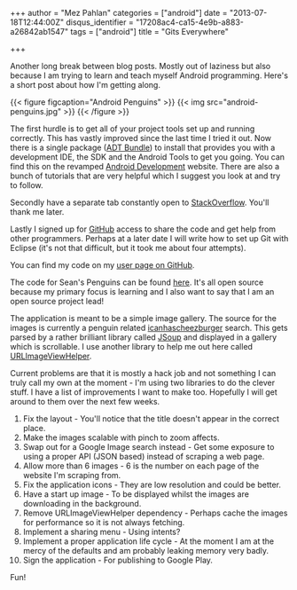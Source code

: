 +++
author = "Mez Pahlan"
categories = ["android"]
date = "2013-07-18T12:44:00Z"
disqus_identifier = "17208ac4-ca15-4e9b-a883-a26842ab1547"
tags = ["android"]
title = "Gits Everywhere"

+++

Another long break between blog posts. Mostly out of laziness but also because I am trying to learn and teach myself
Android programming. Here's a short post about how I'm getting along.

{{< figure figcaption="Android Penguins" >}}
    {{< img src="android-penguins.jpg" >}}
{{< /figure >}}

<!--more-->

The first hurdle is to get all of your project tools set up and running correctly. This has vastly improved since the
last time I tried it out. Now there is a single package ([ADT Bundle](http://developer.android.com/sdk/index.html)) to
install that provides you with a development IDE, the SDK and the Android Tools to get you going. You can find this on
the revamped [Android Development](http://developer.android.com/) website. There are also a bunch of tutorials that are
very helpful which I suggest you look at and try to follow.

Secondly have a separate tab constantly open to [StackOverflow](http://stackoverflow.com/questions/tagged/android).
You'll thank me later.

Lastly I signed up for [GitHub](https://github.com/) access to share the code and get help from other programmers.
Perhaps at a later date I will write how to set up Git with Eclipse (it's not that difficult, but it took me about four
attempts).

You can find my code on my [user page on GitHub](https://github.com/mezpahlan).

The code for Sean's Penguins can be found [here](https://github.com/mezpahlan/SeansPenguins). It's all open source
because my primary focus is learning and I also want to say that I am an open source project lead!

The application is meant to be a simple image gallery. The source for the images is currently a penguin related
[icanhascheezburger](http://www.cheezburger.com/) search. This gets parsed by a rather brilliant library called
[JSoup](http://jsoup.org/) and displayed in a gallery which is scrollable. I use another library to help me out here
called [URLImageViewHelper](https://github.com/koush/UrlImageViewHelper).

Current problems are that it is mostly a hack job and not something I can truly call my own at the moment - I'm using
two libraries to do the clever stuff. I have a list of improvements I want to make too. Hopefully I will get around to
them over the next few weeks.

1. Fix the layout - You'll notice that the title doesn't appear in the correct place.
2. Make the images scalable with pinch to zoom affects.
3. Swap out for a Google Image search instead - Get some exposure to using a proper API (JSON based) instead of scraping
   a web page.
4. Allow more than 6 images - 6 is the number on each page of the website I'm scraping from.
5. Fix the application icons - They are low resolution and could be better.
6. Have a start up image - To be displayed whilst the images are downloading in the background.
7. Remove URLImageViewHelper dependency - Perhaps cache the images for performance so it is not always fetching.
8. Implement a sharing menu - Using intents?
9. Implement a proper application life cycle - At the moment I am at the mercy of the defaults and am probably leaking
   memory very badly.
10. Sign the application - For publishing to Google Play.

Fun!
